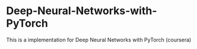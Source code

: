 # Deep-Neural-Networks-with-PyTorch
This is a implementation for Deep Neural Networks with PyTorch (coursera)
